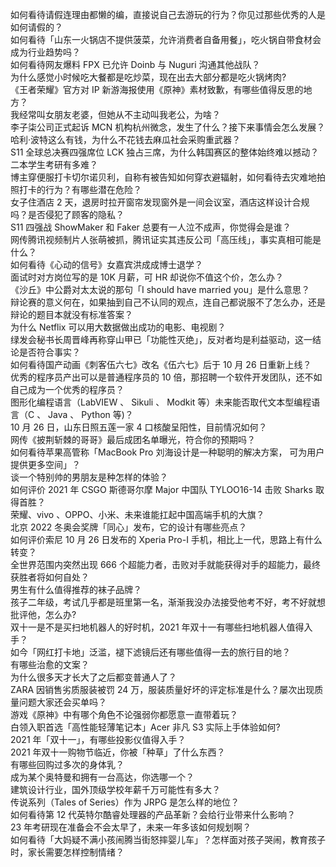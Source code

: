 如何看待请假连理由都懒的编，直接说自己去游玩的行为？你见过那些优秀的人是如何请假的？  
如何看待「山东一火锅店不提供菠菜，允许消费者自备用餐」，吃火锅自带食材会成为行业趋势吗？  
如何看待网友爆料 FPX 已允许 Doinb 与 Nuguri 沟通其他战队？  
为什么感觉小时候吃大餐都是吃炒菜，现在出去大部分都是吃火锅烤肉?  
《王者荣耀》官方对 IP 新游海报使用《原神》素材致歉，有哪些值得反思的地方？  
我经常叫女朋友老婆，但她从不主动叫我老公，为啥？  
李子柒公司正式起诉 MCN 机构杭州微念，发生了什么？接下来事情会怎么发展？  
哈利·波特这么有钱，为什么不花钱去麻瓜社会采购重武器？  
S11 全球总决赛四强席位 LCK 独占三席，为什么韩国赛区的整体始终难以撼动？  
二本学生考研有多难？  
博主穿便服打卡切尔诺贝利，自称有被告知如何穿衣避辐射，如何看待去灾难地拍照打卡的行为？有哪些潜在危险？  
女子住酒店 2 天，退房时拉开窗帘发现窗外是一间会议室，酒店这样设计合规吗？是否侵犯了顾客的隐私？  
S11 四强战 ShowMaker 和 Faker 总要有一人泣不成声，你觉得会是谁？  
网传腾讯视频制片人张萌被抓，腾讯证实其违反公司「高压线」，事实真相可能是什么？  
如何看待《心动的信号》女嘉宾洪成成博士退学？  
面试时对方岗位写的是 10K 月薪，可 HR 却说你不值这个价，怎么办？  
《沙丘》中公爵对太太说的那句「I should have married you」是什么意思？  
辩论赛的意义何在，如果抽到自己不认同的观点，连自己都说服不了怎么办，还是辩论的题目本就没有标准答案？  
为什么 Netflix 可以用大数据做出成功的电影、电视剧？  
绿发会秘书长周晋峰再称穿山甲已「功能性灭绝」，反对者均是利益驱动，这一结论是否符合事实？  
如何看待国产动画《刺客伍六七》改名《伍六七》后于 10 月 26 日重新上线？  
优秀的程序员产出可以是普通程序员的 10 倍，那招聘一个软件开发团队，还不如自己成为一个优秀的程序员？  
图形化编程语言（LabVIEW 、 Sikuli 、 Modkit 等）未来能否取代文本型编程语言（C 、 Java 、 Python 等)？  
10 月 26 日，山东日照五莲一家 4 口核酸呈阳性，目前情况如何？  
网传《披荆斩棘的哥哥》最后成团名单曝光，符合你的预期吗？  
如何看待苹果高管称「MacBook Pro 刘海设计是一种聪明的解决方案， 可为用户提供更多空间」？  
谈一个特别帅的男朋友是种怎样的体验？  
如何评价 2021 年 CSGO 斯德哥尔摩 Major 中国队 TYLOO16-14 击败 Sharks 取得首胜？  
荣耀、vivo 、OPPO、小米、未来谁能扛起中国高端手机的大旗？  
北京 2022 冬奥会奖牌「同心」发布，它的设计有哪些亮点？  
如何评价索尼 10 月 26 日发布的 Xperia Pro-I 手机，相比上一代，思路上有什么转变？  
全世界范围内突然出现 666 个超能力者，击败对手就能获得对手的超能力，最终获胜者将如何自处？  
男生有什么值得推荐的袜子品牌？  
孩子二年级，考试几乎都是班里第一名，渐渐我没办法接受他考不好，考不好就想批评他，怎么办?  
双十一是不是买扫地机器人的好时机，2021 年双十一有哪些扫地机器人值得入手？  
如今「网红打卡地」泛滥，褪下滤镜后还有哪些值得一去的旅行目的地？  
有哪些治愈的文案？  
为什么很多天才长大了之后都变普通人了？  
ZARA 因销售劣质服装被罚 24 万，服装质量好坏的评定标准是什么？屡次出现质量问题大家还会买单吗？  
游戏《原神》中有哪个角色不论强弱你都愿意一直带着玩？  
白领入职首选「高性能轻薄笔记本」Acer 非凡 S3 实际上手体验如何?  
2021 年「双十一」，有哪些投影仪值得入手？  
2021 年双十一购物节临近，你被「种草」了什么东西？  
有哪些回购过多次的身体乳？  
成为某个奥特曼和拥有一台高达，你选哪一个？  
建筑设计行业，国外顶级学校年薪千万可能性有多大？  
传说系列（Tales of Series）作为 JRPG 是怎么样的地位？  
如何看待第 12 代英特尔酷睿处理器的产品革新？会给行业带来什么影响？  
23 年考研现在准备会不会太早了，未来一年多该如何规划啊？  
如何看待「大妈疑不满小孩闹腾当街怒摔婴儿车」？怎样面对孩子哭闹，教育孩子时，家长需要怎样控制情绪？  
